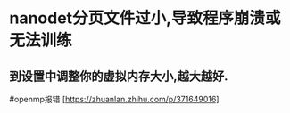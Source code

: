 # nanodet分页文件过小,导致程序崩溃或无法训练
到设置中调整你的虚拟内存大小,越大越好.
---
#openmp报错
[https://zhuanlan.zhihu.com/p/371649016]
